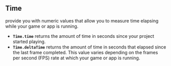 ## Time

provide you with numeric values that allow you to measure time elapsing while your game or app is running.

- **`Time.time`** returns the amount of time in seconds since your project started playing.
- **`Time.deltaTime`** returns the amount of time in seconds that elapsed since the last frame completed. This value varies depending on the frames per second
 (FPS) rate at which your game or app is running.
